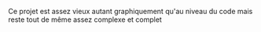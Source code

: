 Ce projet est assez vieux autant graphiquement qu'au niveau du code mais reste tout de même assez complexe et complet
